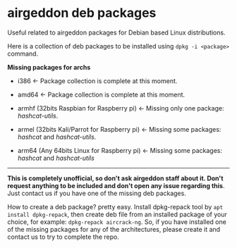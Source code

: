 # airgeddon deb packages

Useful related to airgeddon packages for Debian based Linux distributions.

Here is a collection of deb packages to be installed using `dpkg -i <package>` command.

__Missing packages for archs__

 - i386 <- Package collection is complete at this moment.

 - amd64 <- Package collection is complete at this moment.

 - armhf (32bits Raspbian for Raspberry pi) <- Missing only one package: _hashcat-utils_.

 - armel (32bits Kali/Parrot for Raspberry pi) <- Missing some packages: _hashcat_ and _hashcat-utils_.

 - arm64 (Any 64bits Linux for Raspberry pi) <- Missing some packages: _hashcat_ and _hashcat-utils_

____

__This is completely unofficial, so don't ask airgeddon staff about it. Don't request anything to be included and don't open any issue regarding this__. Just contact us if you have one of the missing deb packages.

How to create a deb package? pretty easy. Install dpkg-repack tool by `apt install dpkg-repack`, then create deb file from an installed package of your choice, for example: `dpkg-repack aircrack-ng`. So, if you have installed one of the missing packages for any of the architectures, please create it and contact us to try to complete the repo.
